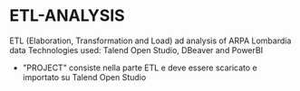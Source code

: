 # ETL-ANALYSIS
ETL (Elaboration, Transformation and Load) ad analysis of ARPA Lombardia data
Technologies used: Talend Open Studio, DBeaver and PowerBI

- "PROJECT" consiste nella parte ETL e deve essere scaricato e importato su Talend Open Studio
